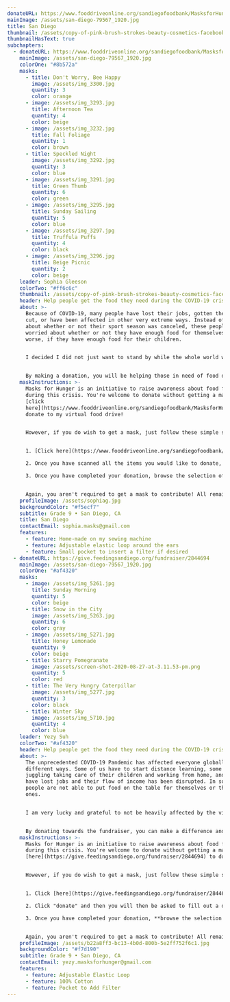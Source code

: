 ```yaml
---
donateURL: https://www.fooddriveonline.org/sandiegofoodbank/MasksforHunger
mainImage: /assets/san-diego-79567_1920.jpg
title: San Diego
thumbnail: /assets/copy-of-pink-brush-strokes-beauty-cosmetics-facebook-cover-2.png
thumbnailHasText: true
subchapters:
  - donateURL: https://www.fooddriveonline.org/sandiegofoodbank/MasksforHunger
    mainImage: /assets/san-diego-79567_1920.jpg
    colorOne: "#8b572a"
    masks:
      - title: Don't Worry, Bee Happy
        image: /assets/img_3300.jpg
        quantity: 3
        color: orange
      - image: /assets/img_3293.jpg
        title: Afternoon Tea
        quantity: 4
        color: beige
      - image: /assets/img_3232.jpg
        title: Fall Foliage
        quantity: 1
        color: brown
      - title: Speckled Night
        image: /assets/img_3292.jpg
        quantity: 3
        color: blue
      - image: /assets/img_3291.jpg
        title: Green Thumb
        quantity: 6
        color: green
      - image: /assets/img_3295.jpg
        title: Sunday Sailing
        quantity: 5
        color: blue
      - image: /assets/img_3297.jpg
        title: Truffula Puffs
        quantity: 4
        color: black
      - image: /assets/img_3296.jpg
        title: Beige Picnic
        quantity: 2
        color: beige
    leader: Sophia Gleeson
    colorTwo: "#ff6c6c"
    thumbnail: /assets/copy-of-pink-brush-strokes-beauty-cosmetics-facebook-cover-2.png
    header: Help people get the food they need during the COVID-19 crisis
    about: >-
      Because of COVID-19, many people have lost their jobs, gotten their salary
      cut, or have been affected in other very extreme ways. Instead of worrying
      about whether or not their sport season was canceled, these people are
      worried about whether or not they have enough food for themselves. Even
      worse, if they have enough food for their children.


      I decided I did not just want to stand by while the whole world was struggling through the effects, big or small, of the outbreak. I wanted to help, and joining Masks for Hunger was the perfect opportunity.


      By making a donation, you will be helping those in need of food due to COVID-19. We are immensely grateful for anything you can do!
    maskInstructions: >-
      Masks for Hunger is an initiative to raise awareness about food for all
      during this crisis. You're welcome to donate without getting a mask. Just
      [click
      here](https://www.fooddriveonline.org/sandiegofoodbank/MasksforHunger) to
      donate to my virtual food drive!


      However, if you do wish to get a mask, just follow these simple steps:


      1. [Click here](https://www.fooddriveonline.org/sandiegofoodbank/MasksforHunger) to be directed to my virtual food drive with the San Diego Food Bank and press "start". Select the items you would like to donate by moving them off the shelf and "scanning" each one at the cash register. As you scan, each item will show up on the reciept to the right of the cash register. A pledge of at least $25 is recommended to get a mask.

      2. Once you have scanned all the items you would like to donate, press "checkout". You will then be asked to fill out a donation form with payment information.

      3. Once you have completed your donation, browse the selection of masks and click on the link called "I want a mask" in the "Contact" section below. You should receive a response by mail shortly.


      Again, you aren't required to get a mask to contribute! All remaining masks will be given to local hospitals or non-profits on the frontline.
    profileImage: /assets/sophiag.jpg
    backgroundColor: "#f5ecf7"
    subtitle: Grade 9 • San Diego, CA
    title: San Diego
    contactEmail: sophia.masks@gmail.com
    features:
      - feature: Home-made on my sewing machine
      - feature: Adjustable elastic loop around the ears
      - feature: Small pocket to insert a filter if desired
  - donateURL: https://give.feedingsandiego.org/fundraiser/2844694
    mainImage: /assets/san-diego-79567_1920.jpg
    colorOne: "#af4320"
    masks:
      - image: /assets/img_5261.jpg
        title: Sunday Morning
        quantity: 5
        color: beige
      - title: Snow in the City
        image: /assets/img_5263.jpg
        quantity: 6
        color: gray
      - image: /assets/img_5271.jpg
        title: Honey Lemonade
        quantity: 9
        color: beige
      - title: Starry Pomegranate
        image: /assets/screen-shot-2020-08-27-at-3.11.53-pm.png
        quantity: 5
        color: red
      - title: The Very Hungry Caterpillar
        image: /assets/img_5277.jpg
        quantity: 3
        color: black
      - title: Winter Sky
        image: /assets/img_5710.jpg
        quantity: 4
        color: blue
    leader: Yezy Suh
    colorTwo: "#af4320"
    header: Help people get the food they need during the COVID-19 crisis
    about: >-
      The unprecedented COVID-19 Pandemic has affected everyone globally in
      different ways. Some of us have to start distance learning, some are
      juggling taking care of their children and working from home, and many
      have lost jobs and their flow of income has been disrupted. In some cases,
      people are not able to put food on the table for themselves or their loved
      ones.


      I am very lucky and grateful to not be heavily affected by the virus, but I know that watching the struggling world through rose colored glasses is not an option. By joining Masks for Hunger, I want to make a difference directly to those who are struggling.


      By donating towards the fundraiser, you can make a difference and help others. Remember, we are all in this together!
    maskInstructions: >-
      Masks for Hunger is an initiative to raise awareness about food for all
      during this crisis. You're welcome to donate without getting a mask. Click
      [here](https://give.feedingsandiego.org/fundraiser/2844694) to donate!


      However, if you do wish to get a mask, just follow these simple steps


      1. Click [here](https://give.feedingsandiego.org/fundraiser/2844694) to donate to Feeding San Diego. A pledge of at least $25 is recommended to get a mask.

      2. Click "donate" and then you will then be asked to fill out a donation form with payment information.

      3. Once you have completed your donation, **browse the selection of masks and click on the link called "I want a mask"** in the "Contact" section below. You should receive a response by mail shortly.


      Again, you aren't required to get a mask to contribute! All remaining masks will be given to local hospitals or non-profits on the frontline.
    profileImage: /assets/b22a8ff3-bc13-4b0d-800b-5e2ff752f6c1.jpg
    backgroundColor: "#f7d190"
    subtitle: Grade 9 • San Diego, CA
    contactEmail: yezy.masksforhunger@gmail.com
    features:
      - feature: Adjustable Elastic Loop
      - feature: 100% Cotton
      - feature: Pocket to Add Filter
---
```


